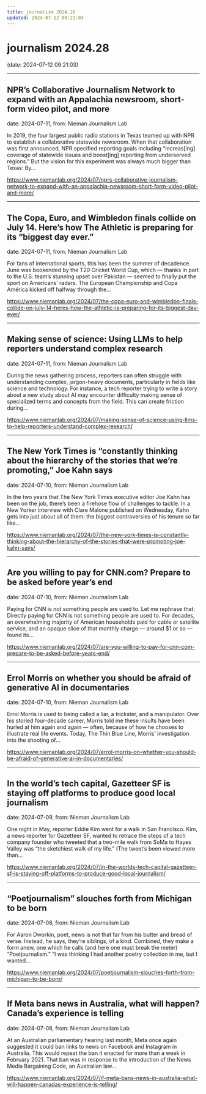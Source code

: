 ```yaml
---
title: journalism 2024.28
updated: 2024-07-12 09:21:03
---
```


# journalism 2024.28

(date: 2024-07-12 09:21:03)

---

## NPR’s Collaborative Journalism Network to expand with an Appalachia newsroom, short-form video pilot, and more

date: 2024-07-11, from: Nieman Journalism Lab

In 2019, the four largest public radio stations in Texas teamed up with NPR to establish a collaborative statewide newsroom. When that collaboration was first announced, NPR specified reporting goals including “increas[ing] coverage of statewide issues and boost[ing] reporting from underserved regions.” But the vision for this experiment was always much bigger than Texas: By... 

<https://www.niemanlab.org/2024/07/nprs-collaborative-journalism-network-to-expand-with-an-appalachia-newsroom-short-form-video-pilot-and-more/>

---

## The Copa, Euro, and Wimbledon finals collide on July 14. Here’s how The Athletic is preparing for its “biggest day ever.”

date: 2024-07-11, from: Nieman Journalism Lab

For fans of international sports, this has been the summer of decadence. June was bookended by the T20 Cricket World Cup, which — thanks in part to the U.S. team’s stunning upset over Pakistan — seemed to finally put the sport on Americans’ radars. The European Championship and Copa América kicked off halfway through the... 

<https://www.niemanlab.org/2024/07/the-copa-euro-and-wimbledon-finals-collide-on-july-14-heres-how-the-athletic-is-preparing-for-its-biggest-day-ever/>

---

## Making sense of science: Using LLMs to help reporters understand complex research

date: 2024-07-11, from: Nieman Journalism Lab

During the news gathering process, reporters can often struggle with understanding complex, jargon-heavy documents, particularly in fields like science and technology. For instance, a tech reporter trying to write a story about a new study about AI may encounter difficulty making sense of specialized terms and concepts from the field. This can create friction during... 

<https://www.niemanlab.org/2024/07/making-sense-of-science-using-llms-to-help-reporters-understand-complex-research/>

---

## The New York Times is “constantly thinking about the hierarchy of the stories that we’re promoting,” Joe Kahn says

date: 2024-07-10, from: Nieman Journalism Lab

In the two years that The New York Times executive editor Joe Kahn has been on the job, there&#8217;s been a firehose flow of challenges to tackle. In a New Yorker interview with Clare Malone published on Wednesday, Kahn gets into just about all of them: the biggest controversies of his tenure so far like... 

<https://www.niemanlab.org/2024/07/the-new-york-times-is-constantly-thinking-about-the-hierarchy-of-the-stories-that-were-promoting-joe-kahn-says/>

---

## Are you willing to pay for CNN.com? Prepare to be asked before year’s end

date: 2024-07-10, from: Nieman Journalism Lab

Paying for CNN is not something people are used to. Let me rephrase that: Directly paying for CNN is not something people are used to. For decades, an overwhelming majority of American households paid for cable or satellite service, and an opaque slice of that monthly charge — around $1 or so — found its... 

<https://www.niemanlab.org/2024/07/are-you-willing-to-pay-for-cnn-com-prepare-to-be-asked-before-years-end/>

---

## Errol Morris on whether you should be afraid of generative AI in documentaries

date: 2024-07-10, from: Nieman Journalism Lab

Errol Morris is used to being called a liar, a trickster, and a manipulator. Over his storied four-decade career, Morris told me these insults have been hurled at him again and again — often, because of how he chooses to illustrate real life events. Today, The Thin Blue Line, Morris’ investigation into the shooting of... 

<https://www.niemanlab.org/2024/07/errol-morris-on-whether-you-should-be-afraid-of-generative-ai-in-documentaries/>

---

## In the world’s tech capital, Gazetteer SF is staying off platforms to produce good local journalism

date: 2024-07-09, from: Nieman Journalism Lab

One night in May, reporter Eddie Kim went for a walk in San Francisco. Kim, a news reporter for Gazetteer SF, wanted to retrace the steps of a tech company founder who tweeted that a two-mile walk from SoMa to Hayes Valley was “the sketchiest walk of my life.” (The tweet&#8217;s been viewed more than... 

<https://www.niemanlab.org/2024/07/in-the-worlds-tech-capital-gazetteer-sf-is-staying-off-platforms-to-produce-good-local-journalism/>

---

## “Poetjournalism” slouches forth from Michigan to be born

date: 2024-07-08, from: Nieman Journalism Lab

For Aaron Dworkin, poet, news is not that far from his butter and bread of verse. Instead, he says, they’re siblings, of a kind. Combined, they make a form anew, one which he calls (and here one must break the meter) “Poetjournalism.” “I was thinking I had another poetry collection in me, but I wanted... 

<https://www.niemanlab.org/2024/07/poetjournalism-slouches-forth-from-michigan-to-be-born/>

---

## If Meta bans news in Australia, what will happen? Canada’s experience is telling

date: 2024-07-08, from: Nieman Journalism Lab

At an Australian parliamentary hearing last month, Meta once again suggested it could ban links to news on Facebook and Instagram in Australia. This would repeat the ban it enacted for more than a week in February 2021. That ban was in response to the introduction of the News Media Bargaining Code, an Australian law... 

<https://www.niemanlab.org/2024/07/if-meta-bans-news-in-australia-what-will-happen-canadas-experience-is-telling/>

